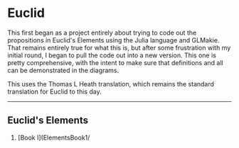 # Euclid

This first began as a project entirely about trying to code out the propositions in Euclid's Elements using the Julia language and GLMakie. That remains entirely true for what this is, but after some frustration with my initial round, I began to pull the code out into a new version. This one is pretty comprehensive, with the intent to make sure that definitions and all can be demonstrated in the diagrams.

This uses the Thomas L Heath translation, which remains the standard translation for Euclid to this day.

---

## Euclid's Elements

1. [Book I](ElementsBook1/
